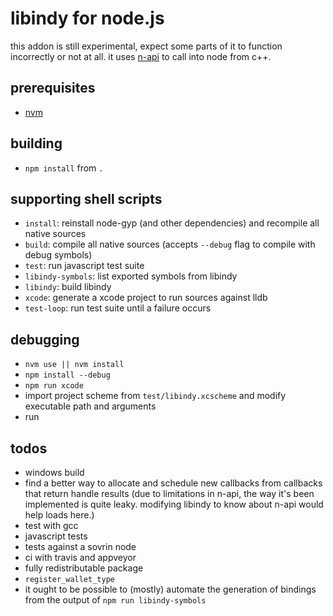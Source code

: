 
# libindy for node.js

this addon is still experimental, expect some parts of it to function incorrectly or not at all. it uses [n-api](https://npmjs.org/package/node-addon-api) to call into node from c++.

## prerequisites

* [nvm](https://nvm.sh)

## building

* `npm install` from `.`

## supporting shell scripts

* `install`: reinstall node-gyp (and other dependencies) and recompile all native sources
* `build`: compile all native sources (accepts `--debug` flag to compile with debug symbols)
* `test`: run javascript test suite
* `libindy-symbols`: list exported symbols from libindy
* `libindy`: build libindy
* `xcode`: generate a xcode project to run sources against lldb
* `test-loop`: run test suite until a failure occurs

## debugging

* `nvm use || nvm install`
* `npm install --debug`
* `npm run xcode`
* import project scheme from `test/libindy.xcscheme` and modify executable path and arguments
* run

## todos

* windows build
* find a better way to allocate and schedule new callbacks from callbacks that return handle results (due to limitations in n-api, the way it's been implemented is quite leaky. modifying libindy to know about n-api would help loads here.)
* test with gcc
* javascript tests
* tests against a sovrin node
* ci with travis and appveyor
* fully redistributable package
* `register_wallet_type`
* it ought to be possible to (mostly) automate the generation of bindings from the output of `npm run libindy-symbols`